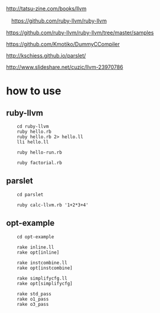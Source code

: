   http://tatsu-zine.com/books/llvm

　https://github.com/ruby-llvm/ruby-llvm 

  https://github.com/ruby-llvm/ruby-llvm/tree/master/samples 

  https://github.com/Kmotiko/DummyCCompiler 

  http://kschiess.github.io/parslet/ 
  
  http://www.slideshare.net/cuzic/llvm-23970786

# how to use
## ruby-llvm
```
    cd ruby-llvm
    ruby hello.rb
    ruby hello.rb 2> hello.ll
    lli hello.ll

    ruby hello-run.rb

    ruby factorial.rb
```

## parslet
```
    cd parslet

    ruby calc-llvm.rb '1+2*3+4'
```

## opt-example
```
    cd opt-example

    rake inline.ll
    rake opt[inline]

    rake instcombine.ll
    rake opt[instcombine]

    rake simplifycfg.ll
    rake opt[simplifycfg]

    rake std_pass
    rake o1_pass
    rake o3_pass
```

